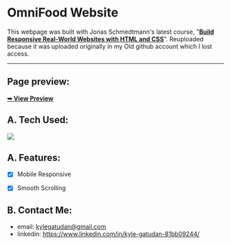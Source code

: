 OmniFood Website
===================
This webpage was built with Jonas Schmedtmann's latest course, "<a href="https://www.udemy.com/course/design-and-develop-a-killer-website-with-html5-and-css3/?couponCode=LETSLEARNNOW"><strong>Build Responsive Real-World Websites with HTML and CSS</strong></a>". Reuploaded because it was uploaded originally in my Old github account which I lost access.
- - - -

## Page preview: ##

<a href="https://kyleghats.github.io/omnifood-v2/"><strong>➥ View Preview</strong></a>
 

## A. Tech Used: ## 

<img src="https://skillicons.dev/icons?i=html,css,javascript" /><br>

## A. Features: ## 

-   [x] Mobile Responsive
-   [x] Smooth Scrolling


## B. Contact Me: ## 

* email: kylegatudan@gmail.com
* linkedin: https://www.linkedin.com/in/kyle-gatudan-81bb09244/
